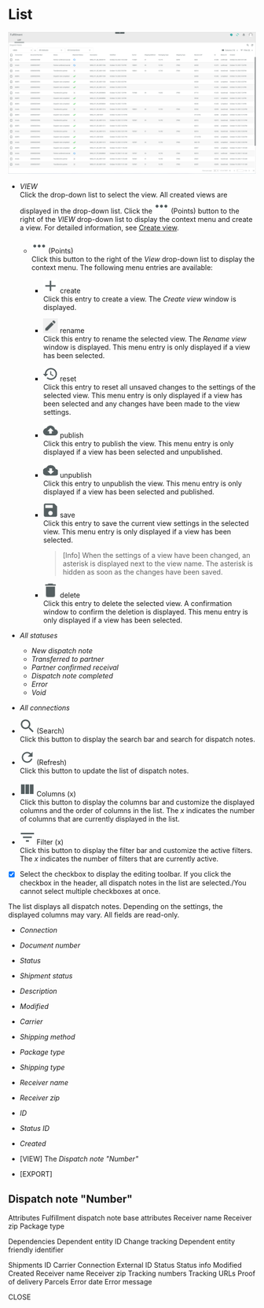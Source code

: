 # List

![Dispatch notes](../../Assets/Screenshots/Fulfillment/DispatchNotes/DispatchNotes.png "[Dispatch notes]")

- *VIEW*  
  Click the drop-down list to select the view. All created views are displayed in the drop-down list. Click the ![Points](../../Assets/Icons/Points01.png "[Points]") (Points) button to the right of the *VIEW* drop-down list to display the context menu and create a view. For detailed information, see [Create view](#create-view).

  - ![Points](../../Assets/Icons/Points01.png "[Points]") (Points)      
    Click this button to the right of the *View* drop-down list to display the context menu. The following menu entries are available:

    - ![Create](../../Assets/Icons/Plus06.png "[Create]") create  
      Click this entry to create a view. The *Create view* window is displayed.

    - ![Rename](../../Assets/Icons/Edit02.png "[Rename]") rename  
      Click this entry to rename the selected view. The *Rename view* window is displayed. This menu entry is only displayed if a view has been selected.

    - ![Reset](../../Assets/Icons/Reset.png "[Reset]") reset  
      Click this entry to reset all unsaved changes to the settings of the selected view. This menu entry is only displayed if a view has been selected and any changes have been made to the view settings.

    - ![Publish](../../Assets/Icons/Publish.png "[Publish]") publish  
      Click this entry to publish the view. This menu entry is only displayed if a view has been selected and unpublished.

    - ![Unpublish](../../Assets/Icons/Unpublish.png "[Unpublish]") unpublish  
      Click this entry to unpublish the view. This menu entry is only displayed if a view has been selected and published.

    - ![Save](../../Assets/Icons/Save.png "[Save]") save  
      Click this entry to save the current view settings in the selected view. This menu entry is only displayed if a view has been selected.

      > [Info] When the settings of a view have been changed, an asterisk is displayed next to the view name. The asterisk is hidden as soon as the changes have been saved.

    - ![Delete](../../Assets/Icons/Trash01.png "[Delete]") delete  
      Click this entry to delete the selected view. A confirmation window to confirm the deletion is displayed. This menu entry is only displayed if a view has been selected.

[comment]: <> (Reset auch hier verfügbar?)

- *All statuses*
  - *New dispatch note*
  - *Transferred to partner*
  - *Partner confirmed receival*
  - *Dispatch note completed*
  - *Error*
  - *Void*


- *All connections*


- ![Search](../../Assets/Icons/Search.png "[Search]") (Search)   
  Click this button to display the search bar and search for dispatch notes.

- ![Refresh](../../Assets/Icons/Refresh01.png "[Refresh]") (Refresh)   
  Click this button to update the list of dispatch notes.

- ![Columns](../../Assets/Icons/Columns.png "[Columns]") Columns (x)   
  Click this button to display the columns bar and customize the displayed columns and the order of columns in the list. The *x* indicates the number of columns that are currently displayed in the list.

- ![Filter](../../Assets/Icons/Filter.png "[Filter]") Filter (x)   
  Click this button to display the filter bar and customize the active filters. The *x* indicates the number of filters that are currently active.

- [x]     
  Select the checkbox to display the editing toolbar. If you click the checkbox in the header, all dispatch notes in the list are selected./You cannot select multiple checkboxes at once.


The list displays all dispatch notes. Depending on the settings, the displayed columns may vary. All fields are read-only.

- *Connection*
- *Document number*
- *Status*
- *Shipment status*
- *Description*
- *Modified*
- *Carrier*
- *Shipping method*
- *Package type*
- *Shipping type*
- *Receiver name*
- *Receiver zip*
- *ID*
- *Status ID*
- *Created*

- [VIEW]
The *Dispatch note "Number"*


- [EXPORT]

## Dispatch note "Number"

Attributes
Fulfillment dispatch note base attributes
Receiver name
Receiver zip
Package type

Dependencies
Dependent entity ID
Change tracking
Dependent entity friendly identifier

Shipments
ID
Carrier
Connection
External ID
Status
Status info
Modified
Created
Receiver name
Receiver zip
Tracking numbers
Tracking URLs
Proof of delivery
Parcels
Error date
Error message

CLOSE
